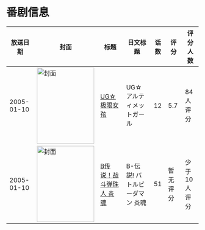 # 番剧信息

|放送日期|封面|标题|日文标题|话数|评分|评分人数|
|---|---|---|---|---|---|---|
|2005-01-10|<img src="https://lain.bgm.tv/pic/cover/c/dd/b4/7860_pUYGu.jpg" alt="封面" style="width:150px;height:200px;object-fit:cover;">|[UG☆极限女孩](https://bangumi.tv/subject/7860)|UG☆アルティメットガール|12|5.7|84人评分|
|2005-01-10|<img src="https://lain.bgm.tv/pic/cover/c/65/b4/60200_lIwjg.jpg" alt="封面" style="width:150px;height:200px;object-fit:cover;">|[B传说！战斗弹珠人 炎魂](https://bangumi.tv/subject/60200)|B-伝説! バトルビーダマン 炎魂|51|暂无评分|少于10人评分|
